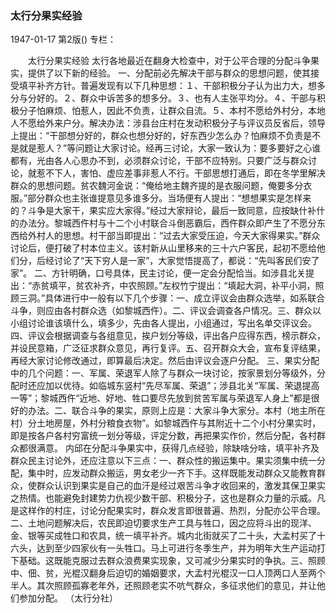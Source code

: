 ### 太行分果实经验

1947-01-17
第2版()
专栏：

　　太行分果实经验
    太行各地最近在翻身大检查中，对于公平合理的分配斗争果实，提供了以下新的经验。
    一、分配前必先解决干部与群众的思想问题，使其接受填平补齐方针。普遍发现有以下几种思想：１、干部积极分子认为出力大，想多分与分好的。２、群众中诉苦多的想多分。３、也有人主张平均分。４、干部与积极分子怕麻烦、怕惹人，因此不负责，让群众自流。５、本村不愿给外村分，本地人不愿给外来户分。解决办法：涉县台庄村在发动积极分子与评议员反省后，领导上提出：“干部想分好的，群众也想分好的，好东西少怎么办？怕麻烦不负责是不是就是惹人？”等问题让大家讨论。经再三讨论，大家一致认为：要多要好之心谁都有，光由各人心思办不到，必须群众讨论，干部不应特别。只要广泛与群众讨论，就惹不下人，害怕、虚应差事非惹人不行。干部思想打通后，即在冬学里解决群众的思想问题。贫农魏河金说：“俺给地主魏齐提的是衣服问题，俺要多分衣服。”部分群众也主张谁提意见多谁多分。当场便有人提出：“想想果实是怎样来的？斗争是大家干，果实应大家得。”经过大家辩论，最后一致同意，应按缺什补什的办法分。黎城西仵村与十二个小村联合斗倒恶霸后，西仵群众即产生了不愿分东西给外村人的思想。村干部当即提出：“过去大家受压迫，今天大家得果实。”群众讨论后，便打破了村本位主义。该村新从山里移来的三十六户客民，起初不愿给他们分，后经讨论了“天下穷人是一家”，大家觉悟提高了，都说：“先叫客民们安了家”。
    二、方针明确，口号具体，民主讨论，便一定会分配恰当。如涉县北关提出：“赤贫填平，贫农补齐，中农照顾。”左权竹宁提出：“填起大洞，补平小洞，照顾三洞。”具体进行中一般有以下几个步骤：一、成立评议会由群众选举，如系联合斗争，则应由各村群众选（如黎城西仵）。二、评议会调查各户情况。三、群众以小组讨论谁该填什么，填多少，先由各人提出，小组通过，写出名单交评议会。四、评议会根据调查与各组意见，挨户划分等级，评出各户应得东西，榜示群众，并设民意箱，广泛征求群众意见，再行复评。五、召开群众大会，宣布复评结果，再经大家讨论修改通过，即算最后决定。然后由评议会逐户分配。
    三、果实分配中的几个问题：一、军属、荣退军人除了与群众一块讨论，按家景划分等级外，分配时还应加以优待。如临城东竖村“先尽军属、荣退”；涉县北关“军属、荣退提高一等”；黎城西仵“近地、好地、牲口要尽先放到贫苦军属与荣退军人身上”都是很好的办法。二、联合斗争的果实，原则上应是：大家斗争大家分。本村（地主所在村）分土地房屋，外村分粮食衣物”。如黎城西仵与其附近十二个小村分果实时，即是按各户各村穷富统一划分等级，评定分数，再把果实作价，然后分配，各村群众都很满意。
    内邱在分配斗争果实中，获得几点经验，除缺啥分啥，填平补齐及群众民主讨论外，还应注意以下三点：一、群众性的搬运集中。果实须集中统一分配，集中时，应发动群众搬运，男女老少一齐下手。这样既能发动群众又能教育群众，使群众认识到果实是自己的血汗是经过艰苦斗争才收回来的，激发其保卫果实之热情。也能避免封建势力仇视少数干部、积极分子，这也是群众力量的示威。凡是这样作的村庄，讨论分配果实时，群众发言即很普遍、热烈，分配亦公平合理。二、土地问题解决后，农民即迫切要求生产工具与牲口，因之应将斗出的现洋、金、银等买成牲口和农具，统一填平补齐。城内北街就买了二十头，大孟村买了十六头，达到至少四家伙有一头牲口。马上可进行冬季生产，并为明年大生产运动打下基础。这既能克服过去群众浪费果实现象，又可减少分果实时的争执。三、照顾中、佃、贫，光棍汉翻身后迫切的婚姻要求，大孟村光棍汉一口人顶两口人至两个半人。其次照顾孤寡老年外，还照顾老实不吭气群众，多征求他们的意见，并让他们参加分配。
            （太行分社）
